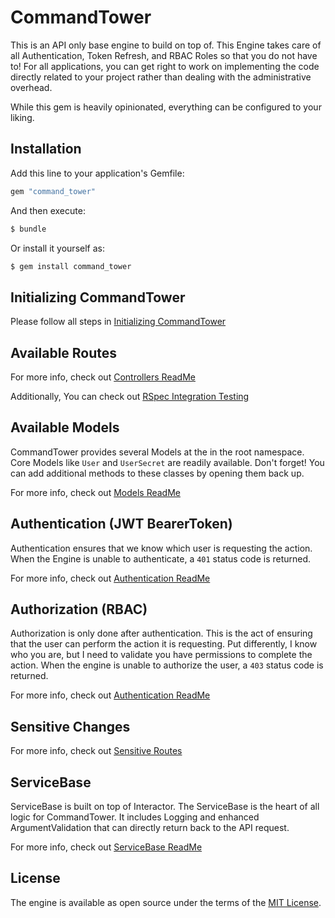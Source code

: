 # CommandTower
This is an API only base engine to build on top of. This Engine takes care of all Authentication, Token Refresh, and RBAC Roles so that you do not have to! For all applications, you can get right to work on implementing the code directly related to your project rather than dealing with the administrative overhead.

While this gem is heavily opinionated, everything can be configured to your liking.

## Installation
Add this line to your application's Gemfile:

```ruby
gem "command_tower"
```

And then execute:
```bash
$ bundle
```

Or install it yourself as:
```bash
$ gem install command_tower
```

## Initializing CommandTower
Please follow all steps in [Initializing CommandTower](docs/initializing.md)


## Available Routes

For more info, check out [Controllers ReadMe](docs/controllers.md)

Additionally, You can check out [RSpec Integration Testing](/spec/integration_test)

## Available Models

CommandTower provides several Models at the in the root namespace. Core Models like `User` and `UserSecret` are readily available. Don't forget! You can add additional methods to these classes by opening them back up.

For more info, check out [Models ReadMe](doc/models.md)

## Authentication (JWT BearerToken)
Authentication ensures that we know which user is requesting the action. When the Engine is unable to authenticate, a `401` status code is returned.

For more info, check out [Authentication ReadMe](docs/authentication.md)

## Authorization (RBAC)
Authorization is only done after authentication. This is the act of ensuring that the user can perform the action it is requesting. Put differently, I know who you are, but I need to validate you have permissions to complete the action. When the engine is unable to authorize the user, a `403` status code is returned.

For more info, check out [Authentication ReadMe](docs/authorization.md)

## Sensitive Changes

For more info, check out [Sensitive Routes](docs/sensitive_routes.md)

## ServiceBase
ServiceBase is built on top of Interactor. The ServiceBase is the heart of all logic for CommandTower. It includes Logging and enhanced ArgumentValidation that can directly return back to the API request.

For more info, check out [ServiceBase ReadMe](app/services/command_tower/README.md)

## License
The engine is available as open source under the terms of the [MIT License](https://opensource.org/licenses/MIT).
